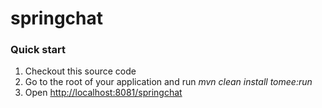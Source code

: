 springchat
=======

### Quick start ###

1. Checkout this source code
2. Go to the root of your application and run *mvn clean install tomee:run*
3. Open <http://localhost:8081/springchat>
